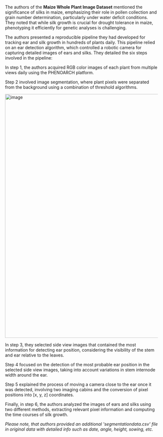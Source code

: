The authors of the **Maize Whole Plant Image Dataset** mentioned the significance of silks in maize, emphasizing their role in pollen collection and grain number determination, particularly under water deficit conditions. They noted that while silk growth is crucial for drought tolerance in maize, phenotyping it efficiently for genetic analyses is challenging.

The authors presented a reproducible pipeline they had developed for tracking ear and silk growth in hundreds of plants daily. This pipeline relied on an ear detection algorithm, which controlled a robotic camera for capturing detailed images of ears and silks. They detailed the six steps involved in the pipeline:

In step 1, the authors acquired RGB color images of each plant from multiple views daily using the PHENOARCH platform.

Step 2 involved image segmentation, where plant pixels were separated from the background using a combination of threshold algorithms.

<img src="https://github.com/supervisely/supervisely/assets/78355358/6c71b8bb-efc2-4619-bc7a-0202278c05c9" alt="image" width="800">

In step 3, they selected side view images that contained the most information for detecting ear position, considering the visibility of the stem and ear relative to the leaves.

Step 4 focused on the detection of the most probable ear position in the selected side view images, taking into account variations in stem internode width around the ear.

Step 5 explained the process of moving a camera close to the ear once it was detected, involving two imaging cabins and the conversion of pixel positions into [x, y, z] coordinates.

Finally, in step 6, the authors analyzed the images of ears and silks using two different methods, extracting relevant pixel information and computing the time courses of silk growth.

<i>Please note, that authors provided an additional 'segmentationdata.csv' file in original data with detailed info such as date, angle, height, sowing, etc.</i>
